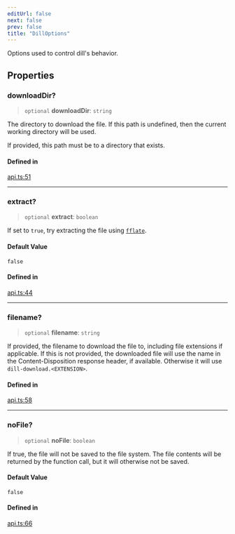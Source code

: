 ```yaml
---
editUrl: false
next: false
prev: false
title: "DillOptions"
---
```


Options used to control dill's behavior.

## Properties

### downloadDir?

> `optional` **downloadDir**: `string`

The directory to download the file. If this path is undefined, then the current working directory will be used.

If provided, this path must be to a directory that exists.

#### Defined in

[api.ts:51](https://github.com/tylerbutler/tools-monorepo/blob/main/packages/dill/src/api.ts#L51)

***

### extract?

> `optional` **extract**: `boolean`

If set to `true`, try extracting the file using [`fflate`](https://www.npmjs.com/package/fflate).

#### Default Value

`false`

#### Defined in

[api.ts:44](https://github.com/tylerbutler/tools-monorepo/blob/main/packages/dill/src/api.ts#L44)

***

### filename?

> `optional` **filename**: `string`

If provided, the filename to download the file to, including file extensions if applicable. If this is not
provided, the downloaded file will use the name in the Content-Disposition response header, if available. Otherwise
it will use `dill-download.<EXTENSION>`.

#### Defined in

[api.ts:58](https://github.com/tylerbutler/tools-monorepo/blob/main/packages/dill/src/api.ts#L58)

***

### noFile?

> `optional` **noFile**: `boolean`

If true, the file will not be saved to the file system. The file contents will be returned by the function call,
but it will otherwise not be saved.

#### Default Value

`false`

#### Defined in

[api.ts:66](https://github.com/tylerbutler/tools-monorepo/blob/main/packages/dill/src/api.ts#L66)
